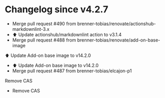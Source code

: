 # Changelog since v4.2.7
- Merge pull request #490 from brenner-tobias/renovate/actionshub-markdownlint-3.x 
- ⬆️ Update actionshub/markdownlint action to v3.1.4 
- Merge pull request #488 from brenner-tobias/renovate/add-on-base-image

⬆️ Update Add-on base image to v14.2.0 
- ⬆️ Update Add-on base image to v14.2.0 
- Merge pull request #487 from brenner-tobias/elcajon-p1

Remove CAS 
- Remove CAS 
